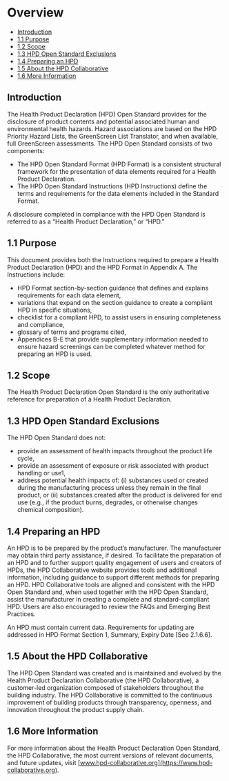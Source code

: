 # Overview

- [Introduction](#introduction)
- [1.1 Purpose](#purpose)
- [1.2 Scope](#scope)
- [1.3 HPD Open Standard Exclusions](#exclusions)
- [1.4 Preparing an HPD](#preparing)
- [1.5 About the HPD Collaborative](#about)
- [1.6 More Information](#more)

<a name="introduction"></a>
## Introduction

The Health Product Declaration (HPD) Open Standard provides for the disclosure of product contents and potential associated human and environmental health hazards. Hazard associations are based on the HPD Priority Hazard Lists, the GreenScreen List Translator, and when available, full GreenScreen assessments. The HPD Open Standard consists of two components:

* The HPD Open Standard Format (HPD Format) is a consistent structural framework for the presentation of data elements required for a Health Product Declaration.
* The HPD Open Standard Instructions (HPD Instructions) define the terms and requirements for the data elements included in the Standard Format.

A disclosure completed in compliance with the HPD Open Standard is referred to as a “Health Product Declaration,” or “HPD.”

<a name="purpose"></a>
## 1.1 Purpose

This document provides both the Instructions required to prepare a Health Product Declaration (HPD) and the HPD Format in Appendix A.
The Instructions include:

* HPD Format section-by-section guidance that defines and explains requirements for each data
element,
* variations that expand on the section guidance to create a compliant HPD in specific
situations,
* checklist for a compliant HPD, to assist users in ensuring completeness and compliance,
* glossary of terms and programs cited,
* Appendices B-E that provide supplementary information needed to ensure hazard screenings
can be completed whatever method for preparing an HPD is used.

<a name="scope"></a>
## 1.2 Scope

The Health Product Declaration Open Standard is the only authoritative reference for preparation of a Health Product Declaration.

<a name="exclusions"></a>
## 1.3 HPD Open Standard Exclusions

The HPD Open Standard does not:

* provide an assessment of health impacts throughout the product life cycle,
* provide an assessment of exposure or risk associated with product handling or use1,
* address potential health impacts of: (i) substances used or created during the manufacturing
process unless they remain in the final product, or (ii) substances created after the product is delivered for end use (e.g., if the product burns, degrades, or otherwise changes chemical composition).

<a name="preparing"></a>
## 1.4 Preparing an HPD

An HPD is to be prepared by the product’s manufacturer. The manufacturer may obtain third party assistance, if desired. To facilitate the preparation of an HPD and to further support quality engagement of users and creators of HPDs, the HPD Collaborative website provides tools and additional information, including guidance to support different methods for preparing an HPD. HPD Collaborative tools are aligned and consistent with the HPD Open Standard and, when used together with the HPD Open Standard, assist the manufacturer in creating a complete and standard-compliant HPD. Users are also encouraged to review the FAQs and Emerging Best Practices.

An HPD must contain current data. Requirements for updating are addressed in HPD Format Section 1, Summary, Expiry Date [See 2.1.6.6].

<a name="about"></a>
## 1.5 About the HPD Collaborative

The HPD Open Standard was created and is maintained and evolved by the Health Product Declaration Collaborative (the HPD Collaborative), a customer-led organization composed of stakeholders throughout the building industry. The HPD Collaborative is committed to the continuous improvement of building products through transparency, openness, and innovation throughout the product supply chain.

<a name="more"></a>
## 1.6 More Information

For more information about the Health Product Declaration Open Standard, the HPD Collaborative, the most current versions of relevant documents, and future updates, visit [www.hpd-collaborative.org](https://www.hpd-collaborative.org).
